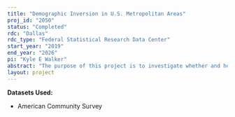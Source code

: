 ```yaml
---
title: "Demographic Inversion in U.S. Metropolitan Areas"
proj_id: "2050"
status: "Completed"
rdc: "Dallas"
rdc_type: "Federal Statistical Research Data Center"
start_year: "2019"
end_year: "2026"
pi: "Kyle E Walker"
abstract: "The purpose of this project is to investigate whether and how a new model of "demographic inversion" applies to internal and international migrants across metropolitan areas in the United States. Scholars and journalists have given significant attention in recent years to the declining relevance of traditional urban demographic models, which propose an association with upward mobility and suburban residential attainment. Empirical evidence to support this claim, however, is often limited by the coarse geographic resolution of publicly-available demographic data. This project will analyze the evolving dynamics of residential mobility in US metropolitan areas at micro-geographic levels using confidential data from the American Community Survey."
layout: project
---
```


**Datasets Used:**

  - American Community Survey 

